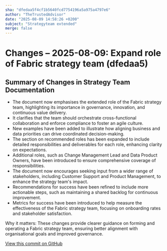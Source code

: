```yaml
---
sha: "dfedaa5f4cf1b5640fcd7754196a5a975a4797e6"
author: "TheTrustedAdvisor"
date: "2025-08-09 14:58:26 +0200"
subject: "Strategyteam extended"
merge: false
---
```


# Changes – 2025-08-09: Expand role of Fabric strategy team (dfedaa5)

## Summary of Changes in Strategy Team Documentation

- The document now emphasises the extended role of the Fabric strategy team, highlighting its importance in governance, innovation, and continuous value delivery.
- It clarifies that the team should orchestrate cross-functional collaboration and enforce compliance to foster an agile culture.
- New examples have been added to illustrate how aligning business and data priorities can drive coordinated decision-making.
- The section on recommended roles has been expanded to include detailed responsibilities and deliverables for each role, enhancing clarity on expectations.
- Additional roles, such as Change Management Lead and Data Product Owners, have been introduced to ensure comprehensive coverage of responsibilities.
- The document now encourages seeking input from a wider range of stakeholders, including Customer Support and Product Management, to enhance the strategy team's impact.
- Recommendations for success have been refined to include more actionable steps, such as maintaining a shared backlog for continuous improvement.
- Metrics for success have been introduced to help measure the effectiveness of the Fabric strategy team, focusing on onboarding rates and stakeholder satisfaction.

Why it matters: These changes provide clearer guidance on forming and operating a Fabric strategy team, ensuring better alignment with organisational goals and improved governance.

[View this commit on GitHub](https://github.com/TheTrustedAdvisor/FabricAdoptionFramework/commit/dfedaa5f4cf1b5640fcd7754196a5a975a4797e6)
